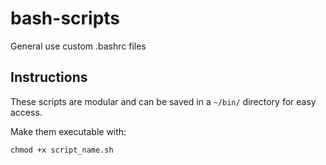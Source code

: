 # bash-scripts
General use custom .bashrc files

## Instructions

These scripts are modular and can be saved in a `~/bin/` directory for easy access.

Make them executable with:

`chmod +x script_name.sh `
